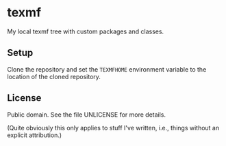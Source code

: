 texmf
=====

My local texmf tree with custom packages and classes.

Setup
-----

Clone the repository and set the `TEXMFHOME` environment variable to the
location of the cloned repository.

License
-------

Public domain.  See the file UNLICENSE for more details.

(Quite obviously this only applies to stuff I've written, i.e., things
without an explicit attribution.)
